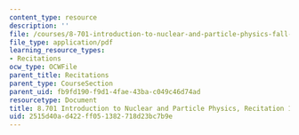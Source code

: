 ```yaml
---
content_type: resource
description: ''
file: /courses/8-701-introduction-to-nuclear-and-particle-physics-fall-2020/2515d40ad422ff051382718d23bc7b9e_MIT8_701f20_rec18_soln.pdf
file_type: application/pdf
learning_resource_types:
- Recitations
ocw_type: OCWFile
parent_title: Recitations
parent_type: CourseSection
parent_uid: fb9fd190-f9d1-4fae-43ba-c049c46d74ad
resourcetype: Document
title: 8.701 Introduction to Nuclear and Particle Physics, Recitation 18 Solutions
uid: 2515d40a-d422-ff05-1382-718d23bc7b9e
---
```

